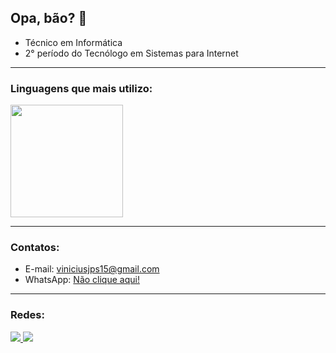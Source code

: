 ## **Opa, bão? 👋**

   - Técnico em Informática
   - 2° período do Tecnólogo em Sistemas para Internet

<hr>

  ### Linguagens que mais utilizo:
  <img height = "180cm" src="https://github-readme-stats.vercel.app/api/top-langs/?username=ViniciusJPSilva&layout=compact&theme=radical"/>

<hr>

  ### Contatos:
  
  - E-mail: viniciusjps15@gmail.com
  - WhatsApp: <a href="https://wa.me/5532984589166" target="_blank">Não clique aqui!</a>

<hr>

  ### Redes:
  
<div>
  <a href = "mailto:contato@viniciusjps15">
    <img src="https://img.shields.io/badge/Gmail-D14836?style=for-the-badge&logo=gmail&logoColor=white" target="_blank">
  </a>
  <a href="https://www.linkedin.com/in/vinícius-pires-401592214" target="_blank">
    <img src="https://img.shields.io/badge/-LinkedIn-%230077B5?style=for-the-badge&logo=linkedin&logoColor=white" target="_blank">
  </a>   
</div>
  
